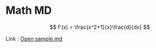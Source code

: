 # Math MD

$$
f'(x)  =  \frac{x^2+1}{x}\frac{d}{dx}
$$

Link :  [Open sample.md](sample.md "sample")